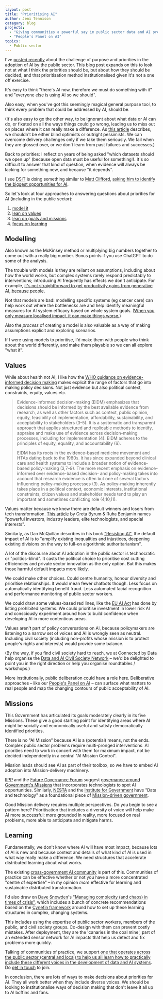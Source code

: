```yaml
---
layout: post
title: "Prioritising AI"
author: Jeni Tennison
category: blog
projects:
  - "Giving communities a powerful say in public sector data and AI projects"
  - "People's Panel on AI"
topics:
  - Public sector
---
```

I've [posted recently](https://x.com/JeniT/status/1823276006288875542) about the challenge of purpose and priorities in the adoption of AI by the public sector. This blog post expands on this to look not at what I think the priorities should be, but about how they should be decided, and that prioritisation method institutionalised given it's not a one off exercise.

<!--more-->

It's easy to think "there's AI now, therefore we must do something with it" and "everyone else is using AI so we should".

Also easy, when you've got this seemingly magical general purpose tool, to think every problem that could be addressed by AI, should be.

(It's also easy to go the other way, to be ignorant about what data or AI can do, or fixated on all the ways things could go wrong, leading us to miss out on places where it can really make a difference. As [this article](https://www.technologyreview.com/2021/07/13/1028295/proud-solutionist-history-technology-industry/) describes, we shouldn't be either blind optimists or outright pessimists. We can overcome delivery challenges only if we take them seriously. We fail when they are glossed over, or we don't learn from past failures and successes.)

Back to priorities: I reflect on years of being asked "which datasets should we open up" (because open data must be useful for something!). It's so difficult to answer that kind of question, when evidence will always be lacking for something new, and because "it depends".

I see [DSIT](https://www.gov.uk/government/organisations/department-for-science-innovation-and-technology) is doing something similar to [Matt Clifford](https://www.matthewclifford.com/), [asking him to identify the biggest opportunities for AI](https://www.gov.uk/government/news/ai-expert-to-lead-action-plan-to-ensure-uk-reaps-the-benefits-of-artificial-intelligence).

So let's look at four approaches to answering questions about priorities for AI (including in the public sector):

1. [model it](#model)
2. [lean on values](#values)
3. [lean on goals and missions](#missions)
4. [focus on learning](#learning)

## Modelling 

Also known as the McKinsey method or multiplying big numbers together to come out with a really big number. Bonus points if you use ChatGPT to do some of the analysis.

The trouble with models is they are reliant on assumptions, including about how the world works, but complex systems rarely respond predictably to interventions; introducing AI frequently has effects we don't anticipate. For example, [it's not straightforward to get productivity gains from generative AI, because people](https://hbr.org/2024/01/is-genais-impact-on-productivity-overblown).

Not that models are bad: modelling specific systems (eg cancer care) can help work out where the bottlenecks are and help identify meaningful measures for AI system efficacy based on whole system goals. ([When you only measure localised impact, it can make things worse.](https://www.theguardian.com/society/article/2024/jul/08/nhs-cancer-care-basics-over-tech-ai-magic-bullets))

Also the *process* of creating a model is also valuable as a way of making assumptions explicit and exploring scenarios.

If I were using models to prioritise, I'd make them with people who think about the world differently, and make them playable so we can all explore "what if".

## Values

While about health not AI, I like how the [WHO guidance on evidence-informed decision making](https://www.who.int/publications/i/item/9789240039872) makes explicit the range of factors that go into making policy decisions. Not just evidence but also political context, constraints, equity, values etc.

> Evidence-informed decision-making (EIDM) emphasizes that decisions should be informed by the best available evidence from research, as well as other factors such as context, public opinion, equity, feasibility of implementation, affordability, sustainability, and acceptability to stakeholders (3–5). It is a systematic and transparent approach that applies structured and replicable methods to identify, appraise and make use of evidence across decision-making processes, including for implementation (4). EIDM adheres to the principles of equity, equality, and accountability (6). 
> 
> EIDM has its roots in the evidence-based medicine movement and HTAs dating back to the 1980s. It has since expanded beyond clinical care and health systems to include a broader notion of evidence-based policy-making (3,7–9). The more recent emphasis on evidence-informed over evidence-based decision- and policy-making takes into account that research evidence is often but one of several factors influencing policy-making processes (3). As policy-making inherently takes place in a political context, economic interests, institutional constraints, citizen values and stakeholder needs tend to play an important and sometimes conflicting role (4,10,11).  

Values matter because we know there are default winners and losers from tech transformation. [This article](https://ssir.org/articles/entry/disrupting_the_gospel_of_tech_solutionism_to_build_tech_justice) by Greta Byrum & Ruha Benjamin names "powerful investors, industry leaders, elite technologists, and special interests".

Similarly, as Dan McQuillan describes in his book ["Resisting AI"](https://bristoluniversitypress.co.uk/resisting-ai), the default impact of AI is to "amplify existing inequalities and injustices, deepening existing divisions on the way to full-on algorithmic authoritarianism".

A lot of the discourse about AI adoption in the public sector is technocratic or "politics-blind". It casts the political choice to prioritise cost cutting efficiencies and private sector innovation as the only option. But this makes those harmful default impacts more likely.

We could make other choices. Could centre humanity, honour diversity and prioritise relationships. It would mean fewer chatbots though. Less focus on automatically identifying benefit fraud. Less automated facial recognition and performance monitoring of public sector workers.

We could draw some values-based red lines, like the [EU AI Act](https://artificialintelligenceact.eu/high-level-summary/) has done by listing prohibited systems. We could prioritise investment in lower risk AI and consciously experiment around how to build confidence when developing AI in more contentious areas.

Values aren't part of policy conversations on AI, because policymakers are listening to a narrow set of voices and AI is wrongly seen as neutral. Including civil society (including non-profits whose mission is to protect people's rights and interests) would provide some balance.

(By the way, if you find civil society hard to reach, we at Connected by Data help organise the [Data and AI Civil Society Network](https://data-and-ai-cso-network.org/) – we'd be delighted to point you in the right direction or help you organise roundtables / workshops.)

More institutionally, public deliberation could have a role here. Deliberative approaches – like our [People's Panel on AI](https://connectedbydata.org/projects/2023-peoples-panel-on-ai) – can surface what matters to real people and map the changing contours of public acceptability of AI.

## Missions

This Government has articulated its goals moderately clearly in its five Missions. These give a good starting point for identifying areas where AI might be socially and economically useful and satisfy democratically identified priorities.

There is no "AI Mission" because AI is a (potential) means, not the ends. Complex public sector problems require multi-pronged interventions. AI priorities need to work in concert with them for maximum impact, not be decided independently in a central "AI Mission Control".

Mission leads should see AI as part of their toolbox, so we have to embed AI adoption into Mission-delivery machinery.

[IIPP](https://www.ucl.ac.uk/bartlett/public-purpose/) and the [Future Governance Forum](https://www.futuregovernanceforum.co.uk/) suggest [governance around Government's Missions](https://www.ucl.ac.uk/bartlett/public-purpose/publications/2024/may/mission-critical-statecraft-21st-century) that incorporates technologists to spot AI opportunities. Similarly, [NESTA](https://www.nesta.org.uk/) and the [Institute for Government](https://www.instituteforgovernment.org.uk/) have "Data and technology" as a foundational piece of [Mission-driven government](https://www.nesta.org.uk/report/what-does-a-mission-driven-approach-to-government-mean-and-how-can-it-be-delivered/).

Good Mission delivery requires multiple perspectives. Do you begin to see a pattern here? Prioritisation that includes a diversity of voice will help make AI more successful: more grounded in reality, more focused on real problems, more able to anticipate and mitigate harms.

## Learning

Fundamentally, we don't know where AI will have most impact, because lots of AI is new and because context and details of what kind of AI is used in what way really make a difference. We need structures that accelerate distributed learning about what works.

The existing [cross-government AI community](https://www.gov.uk/service-manual/communities/artificial-intelligence-community) is part of this. Communities of practice can be effective whether or not you have a more concentrated "centre of expertise" – in my opinion *more* effective for learning and sustainable distributed transformation.

I'd also draw on [Dave Snowden](https://thecynefin.co/team/dave-snowden/)'s ["Managing complexity (and chaos) in times of crisis"](https://op.europa.eu/en/publication-detail/-/publication/712438d0-8c55-11eb-b85c-01aa75ed71a1), which includes a bunch of concrete recommendations based on the [Cynefin framework](https://thecynefin.co/) around how to set up these learning structures in complex, changing systems.

This includes using the expertise of public sector workers, members of the public, and civil society groups. Co-design with them can prevent costly mistakes. After deployment, they are the 'canaries in the coal mine', part of an extended sensor network for AI impacts that help us detect and fix problems more quickly.

Talking of communities of practice, we support [one that operates across the public sector (central and local) to help us all learn how to practically include these different voices in the development of data and AI systems](https://connectedbydata.org/events/2024-07-18-community-of-practice). Do [get in touch](mailto:emily@connectedbydata.org) to join.

In conclusion, there are lots of ways to make decisions about priorities for AI. They all work better when they include diverse voices. We should be looking to institutionalise ways of decision making that don't leave it all up to AI boffins and fans.